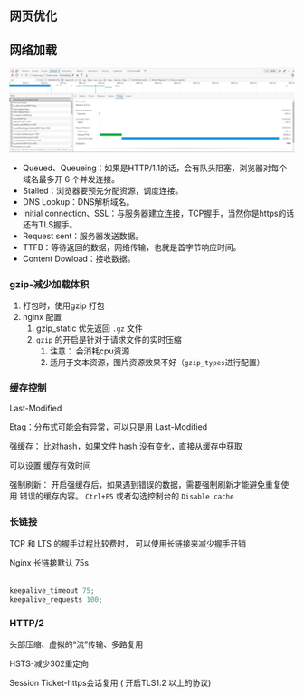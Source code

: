 ## 网页优化

## 网络加载

![网络加载分析](images/2022-01-28-13-40-38.png)

- Queued、Queueing：如果是HTTP/1.1的话，会有队头阻塞，浏览器对每个域名最多开 6 个并发连接。
- Stalled：浏览器要预先分配资源，调度连接。
- DNS Lookup：DNS解析域名。
- Initial connection、SSL：与服务器建立连接，TCP握手，当然你是https的话还有TLS握手。
- Request sent：服务器发送数据。
- TTFB：等待返回的数据，网络传输，也就是首字节响应时间。
- Content Dowload：接收数据。

### gzip-减少加载体积

1. 打包时，使用gzip 打包
2. nginx 配置
   1. gzip_static 优先返回 `.gz` 文件
   2. `gzip` 的开启是针对于请求文件的实时压缩
      1. 注意： 会消耗cpu资源
      2. 适用于文本资源，图片资源效果不好（`gzip_types`进行配置）

### 缓存控制

Last-Modified

Etag：分布式可能会有异常，可以只是用 Last-Modified

强缓存： 比对hash，如果文件 hash 没有变化，直接从缓存中获取

可以设置 缓存有效时间

强制刷新： 开启强缓存后，如果遇到错误的数据，需要强制刷新才能避免重复使用 错误的缓存内容。 `Ctrl+F5`  或者勾选控制台的  `Disable cache` 

### 长链接

TCP 和 LTS 的握手过程比较费时， 可以使用长链接来减少握手开销

Nginx 长链接默认 75s

```c

keepalive_timeout 75;
keepalive_requests 100;

```

### HTTP/2

头部压缩、虚拟的“流”传输、多路复用

HSTS-减少302重定向

Session Ticket-https会话复用 ( 开启TLS1.2 以上的协议)